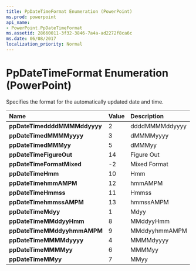 ```yaml
---
title: PpDateTimeFormat Enumeration (PowerPoint)
ms.prod: powerpoint
api_name:
- PowerPoint.PpDateTimeFormat
ms.assetid: 28660011-3f32-3846-7a4a-ad2272f8ca6c
ms.date: 06/08/2017
localization_priority: Normal
---
```



# PpDateTimeFormat Enumeration (PowerPoint)

Specifies the format for the automatically updated date and time. 



|Name|Value|Description|
|:-----|:-----|:-----|
|**ppDateTimeddddMMMMddyyyy**|2|ddddMMMMddyyyy|
|**ppDateTimedMMMMyyyy**|3|dMMMMyyyy|
|**ppDateTimedMMMyy**|5|dMMMyy|
|**ppDateTimeFigureOut**|14|Figure Out|
|**ppDateTimeFormatMixed**|-2|Mixed Format|
|**ppDateTimeHmm**|10|Hmm|
|**ppDateTimehmmAMPM**|12|hmmAMPM|
|**ppDateTimeHmmss**|11|Hmmss|
|**ppDateTimehmmssAMPM**|13|hmmssAMPM|
|**ppDateTimeMdyy**|1|Mdyy|
|**ppDateTimeMMddyyHmm**|8|MMddyyHmm|
|**ppDateTimeMMddyyhmmAMPM**|9|MMddyyhmmAMPM|
|**ppDateTimeMMMMdyyyy**|4|MMMMdyyyy|
|**ppDateTimeMMMMyy**|6|MMMMyy|
|**ppDateTimeMMyy**|7|MMyy|

